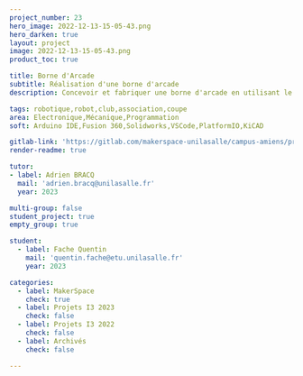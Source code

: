 ```yaml
---
project_number: 23
hero_image: 2022-12-13-15-05-43.png
hero_darken: true
layout: project
image: 2022-12-13-15-05-43.png
product_toc: true

title: Borne d'Arcade
subtitle: Réalisation d'une borne d'arcade 
description: Concevoir et fabriquer une borne d'arcade en utilisant le matériel du MakerSpace

tags: robotique,robot,club,association,coupe
area: Electronique,Mécanique,Programmation
soft: Arduino IDE,Fusion 360,Solidworks,VSCode,PlatformIO,KiCAD

gitlab-link: 'https://gitlab.com/makerspace-unilasalle/campus-amiens/projets/arcadium-retro-gaming'
render-readme: true

tutor:
- label: Adrien BRACQ
  mail: 'adrien.bracq@unilasalle.fr'
  year: 2023

multi-group: false
student_project: true
empty_group: true

student:
  - label: Fache Quentin
    mail: 'quentin.fache@etu.unilasalle.fr'
    year: 2023

categories:
  - label: MakerSpace
    check: true
  - label: Projets I3 2023
    check: false
  - label: Projets I3 2022
    check: false
  - label: Archivés
    check: false

---
```

